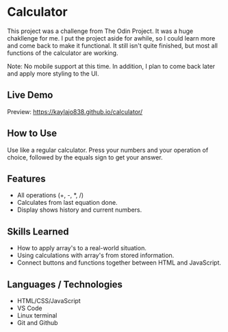 # Calculator
This project was a challenge from The Odin Project. It was a huge chakllenge for me. I put the project aside for awhile, so I could learn more and come back to make it functional. It still isn't quite finished, but most all functions of the calculator are working.

Note: No mobile support at this time. In addition, I plan to come back later and apply more styling to the UI.

## Live Demo
Preview: https://kaylajo838.github.io/calculator/

## How to Use
Use like a regular calculator. Press your numbers and your operation of choice, followed by the equals sign to get your answer.

## Features
- All operations (+, -, *, /)
- Calculates from last equation done.
- Display shows history and current numbers.

## Skills Learned
- How to apply array's to a real-world situation.
- Using calculations with array's from stored information.
- Connect buttons and functions together between HTML and JavaScript.

## Languages / Technologies
- HTML/CSS/JavaScript
- VS Code
- Linux terminal
- Git and Github

